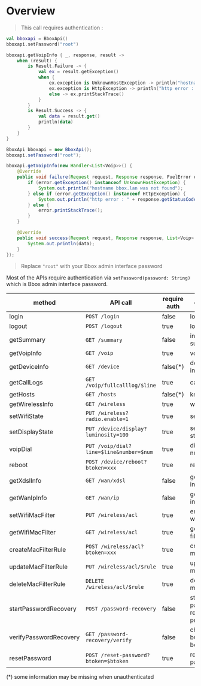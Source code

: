 # Overview

> This call requires authentication :

```kotlin
val bboxapi = BboxApi()
bboxapi.setPassword("root")

bboxapi.getVoipInfo { _, response, result ->
    when (result) {
        is Result.Failure -> {
            val ex = result.getException()
            when {
                ex.exception is UnknownHostException -> println("hostname bbox.lan was not found")
                ex.exception is HttpException -> println("http error : ${response.statusCode}")
                else -> ex.printStackTrace()
            }
        }
        is Result.Success -> {
            val data = result.get()
            println(data)
        }
    }
}
```

```java
BboxApi bboxapi = new BboxApi();
bboxapi.setPassword("root");

bboxapi.getVoipInfo(new Handler<List<Voip>>() {
    @Override
    public void failure(Request request, Response response, FuelError error) {
        if (error.getException() instanceof UnknownHostException) {
            System.out.println("hostname bbox.lan was not found");
        } else if (error.getException() instanceof HttpException) {
            System.out.println("http error : " + response.getStatusCode());
        } else {
            error.printStackTrace();
        }
    }

    @Override
    public void success(Request request, Response response, List<Voip> data) {
        System.out.println(data);
    }
});
```
> Replace `"root"` with your Bbox admin interface password

Most of the APIs require authentication via `setPassword(password: String)` which is Bbox admin interface password.

| method              | API call                               | require auth | description                    
|---------------------|----------------------------------------|---------------|--------------------------------
| login               | `POST /login`                          | false | login
| logout              | `POST /logout`                         | true | logout                               
| getSummary          | `GET /summary`                           | false | information summary            
| getVoipInfo         | `GET /voip`                              | true | voip data                      
| getDeviceInfo       | `GET /device`                            | false(*) | device information             
| getCallLogs         | `GET /voip/fullcalllog/$line`            | true | call log                       
| getHosts            | `GET /hosts`                             | false(*) | known hosts                    
| getWirelessInfo     | `GET /wireless`                          | true | wireless info                  
| setWifiState        | `PUT /wireless?radio.enable=1`           | true | set wifi state                 
| setDisplayState     | `PUT /device/display?luminosity=100`     | true | set display state              
| voipDial            | `PUT /voip/dial?line=$line&number=$num`  | true | dial phone number              
| reboot              | `POST /device/reboot?btoken=xxx`         | true | reboot bbox                    
| getXdslInfo         | `GET /wan/xdsl`                          | false | get xdsl information           
| getWanIpInfo        | `GET /wan/ip`                            | false | get wan ip info                
| setWifiMacFilter    | `PUT /wireless/acl`                      | true | enable/disable wifi mac filter 
| getWifiMacFilter    | `GET /wireless/acl`                      | true | get wifi mac filters           
| createMacFilterRule | `POST /wireless/acl?btoken=xxx`          | true | create wifi mac filter         
| updateMacFilterRule | `PUT /wireless/acl/$rule`                | true | update wifi mac filter         
| deleteMacFilterRule | `DELETE /wireless/acl/$rule`             | true | delete wifi mac filter         
| startPasswordRecovery | `POST /password-recovery`             | false | start password recovery process
| verifyPasswordRecovery | `GET /password-recovery/verify`       | false | check if push button has been pressed   
| resetPassword        | `POST /reset-password?btoken=$btoken`       | true | reset the password


(*) some information may be missing when unauthenticated